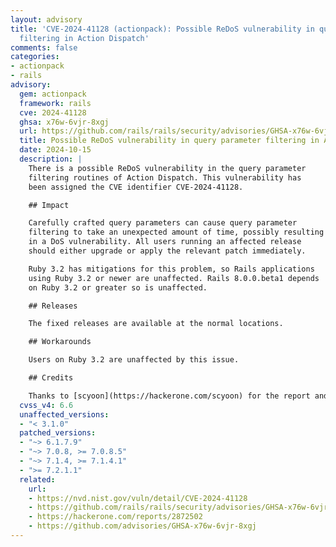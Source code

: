 ```yaml
---
layout: advisory
title: 'CVE-2024-41128 (actionpack): Possible ReDoS vulnerability in query parameter
  filtering in Action Dispatch'
comments: false
categories:
- actionpack
- rails
advisory:
  gem: actionpack
  framework: rails
  cve: 2024-41128
  ghsa: x76w-6vjr-8xgj
  url: https://github.com/rails/rails/security/advisories/GHSA-x76w-6vjr-8xgj
  title: Possible ReDoS vulnerability in query parameter filtering in Action Dispatch
  date: 2024-10-15
  description: |
    There is a possible ReDoS vulnerability in the query parameter
    filtering routines of Action Dispatch. This vulnerability has
    been assigned the CVE identifier CVE-2024-41128.

    ## Impact

    Carefully crafted query parameters can cause query parameter
    filtering to take an unexpected amount of time, possibly resulting
    in a DoS vulnerability. All users running an affected release
    should either upgrade or apply the relevant patch immediately.

    Ruby 3.2 has mitigations for this problem, so Rails applications
    using Ruby 3.2 or newer are unaffected. Rails 8.0.0.beta1 depends
    on Ruby 3.2 or greater so is unaffected.

    ## Releases

    The fixed releases are available at the normal locations.

    ## Workarounds

    Users on Ruby 3.2 are unaffected by this issue.

    ## Credits

    Thanks to [scyoon](https://hackerone.com/scyoon) for the report and patches!
  cvss_v4: 6.6
  unaffected_versions:
  - "< 3.1.0"
  patched_versions:
  - "~> 6.1.7.9"
  - "~> 7.0.8, >= 7.0.8.5"
  - "~> 7.1.4, >= 7.1.4.1"
  - ">= 7.2.1.1"
  related:
    url:
    - https://nvd.nist.gov/vuln/detail/CVE-2024-41128
    - https://github.com/rails/rails/security/advisories/GHSA-x76w-6vjr-8xgj
    - https://hackerone.com/reports/2872502
    - https://github.com/advisories/GHSA-x76w-6vjr-8xgj
---
```

